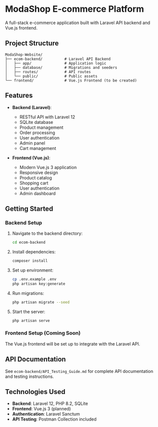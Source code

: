 # ModaShop E-commerce Platform

A full-stack e-commerce application built with Laravel API backend and Vue.js frontend.

## Project Structure

```
ModaShop-Website/
├── ecom-backend/          # Laravel API Backend
│   ├── app/               # Application logic
│   ├── database/          # Migrations and seeders
│   ├── routes/            # API routes
│   └── public/            # Public assets
└── frontend/              # Vue.js Frontend (to be created)
```

## Features

- **Backend (Laravel)**:
  - RESTful API with Laravel 12
  - SQLite database
  - Product management
  - Order processing
  - User authentication
  - Admin panel
  - Cart management

- **Frontend (Vue.js)**:
  - Modern Vue.js 3 application
  - Responsive design
  - Product catalog
  - Shopping cart
  - User authentication
  - Admin dashboard

## Getting Started

### Backend Setup

1. Navigate to the backend directory:
   ```bash
   cd ecom-backend
   ```

2. Install dependencies:
   ```bash
   composer install
   ```

3. Set up environment:
   ```bash
   cp .env.example .env
   php artisan key:generate
   ```

4. Run migrations:
   ```bash
   php artisan migrate --seed
   ```

5. Start the server:
   ```bash
   php artisan serve
   ```

### Frontend Setup (Coming Soon)

The Vue.js frontend will be set up to integrate with the Laravel API.

## API Documentation

See `ecom-backend/API_Testing_Guide.md` for complete API documentation and testing instructions.

## Technologies Used

- **Backend**: Laravel 12, PHP 8.2, SQLite
- **Frontend**: Vue.js 3 (planned)
- **Authentication**: Laravel Sanctum
- **API Testing**: Postman Collection included
